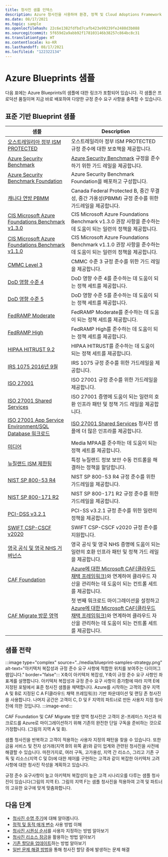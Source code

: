 ```yaml
---
title: 청사진 샘플 인덱스
description: Azure 청사진을 사용하여 환경, 정책 및 Cloud Adoptions Framework 기반을 배포하기 위한 규정 준수 및 표준 샘플의 인덱스입니다.
ms.date: 08/17/2021
ms.topic: sample
ms.openlocfilehash: 22c6e1382fdfbd7cafb423e99239fe2480d3b088
ms.sourcegitcommit: 5f659d2a9abb92f178103146b38257c864bc8c31
ms.translationtype: HT
ms.contentlocale: ko-KR
ms.lasthandoff: 08/17/2021
ms.locfileid: "122322134"
---
```

# <a name="azure-blueprints-samples"></a>Azure Blueprints 샘플

다음 표에는 Azure Blueprints의 샘플에 대한 링크가 포함되어 있습니다. 각 샘플은 프로덕션 품질이며 지금 바로 배포하여 다양한 규정 준수 요구 사항을 충족할 수 있습니다.

## <a name="standards-based-blueprint-samples"></a>표준 기반 Blueprint 샘플

| 샘플 | Description |
|---------|---------|
| [오스트레일리아 정부 ISM PROTECTED](./ism-protected/index.md) | 오스트레일리아 정부 ISM PROTECTED 규정 준수에 대한 보호책을 제공합니다. |
| [Azure Security Benchmark](./azure-security-benchmark.md) | [Azure Security Benchmark](../../../security/benchmarks/overview.md) 규정을 준수하기 위한 가드 레일을 제공합니다. |
| [Azure Security Benchmark Foundation](./azure-security-benchmark-foundation/index.md) | Azure Security Benchmark Foundation을 배포하고 구성합니다. |
| [캐나다 연방 PBMM](./canada-federal-pbmm.md) | Canada Federal Protected B, 중간 무결성, 중간 가용성(PBMM) 규정 준수를 위한 가드레일을 제공합니다. |
| [CIS Microsoft Azure Foundations Benchmark v1.3.0](./cis-azure-1-3-0.md) | CIS Microsoft Azure Foundations Benchmark v1.3.0 권장 사항을 준수하는 데 도움이 되는 일련의 정책을 제공합니다. |
| [CIS Microsoft Azure Foundations Benchmark v1.1.0](./cis-azure-1-1-0.md) | CIS Microsoft Azure Foundations Benchmark v1.1.0 권장 사항을 준수하는 데 도움이 되는 일련의 정책을 제공합니다. |
| [CMMC Level 3](./cmmc-l3.md) | CMMC 수준 3 규정 준수를 위한 가드 레일을 제공합니다. |
| [DoD 영향 수준 4](./dod-impact-level-4/index.md) | DoD 영향 수준 4를 준수하는 데 도움이 되는 정책 세트를 제공합니다. |
| [DoD 영향 수준 5](./dod-impact-level-5/index.md) | DoD 영향 수준 5를 준수하는 데 도움이 되는 정책 세트를 제공합니다. |
| [FedRAMP Moderate](./fedramp-m/index.md) | FedRAMP Moderate를 준수하는 데 도움이 되는 정책 세트를 제공합니다. |
| [FedRAMP High](./fedramp-h/index.md) | FedRAMP High를 준수하는 데 도움이 되는 정책 세트를 제공합니다. |
| [HIPAA HITRUST 9.2](./hipaa-hitrust-9-2.md) | HIPAA HITRUST를 준수하는 데 도움이 되는 정책 세트를 제공합니다. |
| [IRS 1075 2016년 9월](./irs-1075-sept2016.md) | IRS 1075 규정 준수를 위한 가드레일을 제공합니다.|
| [ISO 27001](./iso-27001-2013.md) | ISO 27001 규정 준수를 위한 가드레일을 제공합니다. |
| [ISO 27001 Shared Services](./iso27001-shared/index.md) | ISO 27001 증명에 도움이 되는 일련의 호환 인프라 패턴 및 정책 가드 레일을 제공합니다. |
| [ISO 27001 App Service Environment/SQL Database 워크로드](./iso27001-ase-sql-workload/index.md) | [ISO 27001 Shared Services](./iso27001-shared/index.md) 청사진 샘플에 더 많은 인프라를 제공합니다. |
| [미디어](./media/index.md) | Media MPAA를 준수하는 데 도움이 되는 정책 세트를 제공합니다. |
| [뉴질랜드 ISM 제한됨](./new-zealand-ism.md) | 특정 뉴질랜드 정보 보안 수동 컨트롤을 해결하는 정책을 할당합니다. |
| [NIST SP 800-53 R4](./nist-sp-800-53-r4.md) | NIST SP 800-53 R4 규정 준수를 위한 가드레일을 제공합니다. |
| [NIST SP 800-171 R2](./nist-sp-800-171-r2.md) | NIST SP 800-171 R2 규정 준수를 위한 가드레일을 제공합니다. |
| [PCI-DSS v3.2.1](./pci-dss-3.2.1/index.md) | PCI-SS v3.2.1 규정 준수를 위한 일련의 정책을 제공합니다. |
| [SWIFT CSP-CSCF v2020](./swift-2020/index.md) | SWIFT CSP-CSCF v2020 규정 준수를 지원합니다. |
| [영국 공식 및 영국 NHS 거버넌스](./ukofficial-uknhs.md) | 영국 공식 및 영국 NHS 증명에 도움이 되는 일련의 호환 인프라 패턴 및 정책 가드 레일을 제공합니다. |
| [CAF Foundation](./caf-foundation/index.md) | [Azure에 대한 Microsoft CAF(클라우드 채택 프레임워크)](/azure/architecture/cloud-adoption/governance/journeys/index)와 연계하여 클라우드 자산을 관리하는 데 도움이 되는 컨트롤 세트를 제공합니다. |
| [CAF Migrate 방문 영역](./caf-migrate-landing-zone/index.md) | 첫 번째 워크로드 마이그레이션을 설정하고 [Azure에 대한 Microsoft CAF(클라우드 채택 프레임워크)](/azure/architecture/cloud-adoption/migrate/index)와 연계하여 클라우드 자산을 관리하는 데 도움이 되는 컨트롤 세트를 제공합니다. |

## <a name="samples-strategy"></a>샘플 전략

:::image type="complex" source="../media/blueprint-samples-strategy.png" alt-text="아키텍처 복잡성과 규정 준수 요구 사항에 적합한 위치를 보여주는 다이어그램입니다." border="false":::
   X축이 아키텍처 복잡성, Y축이 규정 준수 요구 사항인 좌표계를 설명합니다. 아키텍처 복잡성과 규정 준수 요구 사항이 증가함에 따라 지역 E에 지정된 포털에서 표준 청사진 샘플을 채택합니다. Azure를 시작하는 고객의 경우 지역 A 및 B로 지정된 C A F(클라우드 채택 프레임워크) 기반 파운데이션 및 랜딩 존 청사진을 사용합니다. 나머지 공간은 고객이 C, D 및 F 지역의 파트너로 만든 사용자 지정 청사진에 의한 것입니다. :::image-end:::

CAF Foundation 및 CAF Migrate 방문 영역 청사진은 고객이 온-프레미스 자산과 워크로드를 Azure로 마이그레이션하기 위해 기존의 완전한 단일 구독을 준비하는 것으로 가정합니다.
(그림의 지역 A 및 B).

샘플 청사진을 반복하고 고객이 적용하는 사용자 지정의 패턴을 찾을 수 있습니다. 또한 금융 서비스 및 전자 상거래(지역 B의 위쪽 끝)와 같이 업계와 관련된 청사진을 사전에 해결할 수 있습니다. 마찬가지로, 여러 구독, 고가용성, 지역 간 리소스, 그리고 기존 구독 및 리소스(지역 C 및 D)에 대한 제어를 구현하는 고객과 같이 복잡한 아키텍처 고려 사항에 대한 청사진 작성을 계획하고 있습니다.

규정 준수 요구사항이 높고 아키텍처 복잡성이 높은 고객 시나리오를 다루는 샘플 청사진이 있습니다(그림의 지역 E). 그림의 지역 F는 샘플 청사진을 적용하여 고객 및 파트너의 고유한 요구에 맞게 맞춤화합니다.

## <a name="next-steps"></a>다음 단계

- [청사진 수명 주기](../concepts/lifecycle.md)에 대해 알아봅니다.
- [정적 및 동적 매개 변수](../concepts/parameters.md) 사용 방법 이해
- [청사진 시퀀싱 순서](../concepts/sequencing-order.md)를 사용자 지정하는 방법 알아보기
- [청사진 리소스 잠금](../concepts/resource-locking.md)을 활용하는 방법 알아보기
- [기존 할당을 업데이트](../how-to/update-existing-assignments.md)하는 방법 알아보기
- [일반 문제 해결 방법](../troubleshoot/general.md)을 통해 청사진 할당 중에 발생하는 문제 해결
